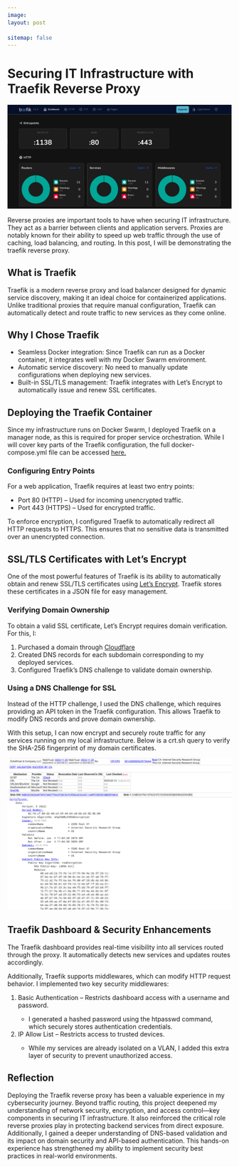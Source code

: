 ```yaml
---
image: 
layout: post

sitemap: false
---
```


# Securing IT Infrastructure with Traefik Reverse&nbsp;Proxy

<img src="/assets/img/portfolio/proxy/dashboard.png" alt="Dashboard">


Reverse proxies are important tools to have when securing IT infrastructure. They act as a barrier between clients and application servers. Proxies are notably known for their ability to speed up web traffic through the use of caching, load balancing, and routing. In this post, I will be demonstrating the traefik reverse proxy.

## What is Traefik

Traefik is a modern reverse proxy and load balancer designed for dynamic service discovery, making it an ideal choice for containerized applications. Unlike traditional proxies that require manual configuration, Traefik can automatically detect and route traffic to new services as they come online.

## Why I Chose Traefik

<ul> 
    <li>Seamless Docker integration: Since Traefik can run as a Docker container, it integrates well with my Docker Swarm environment.</li>
    <li>Automatic service discovery: No need to manually update configurations when deploying new services.</li>
    <li>Built-in SSL/TLS management: Traefik integrates with Let’s Encrypt to automatically issue and renew SSL certificates.</li>
</ul>


## Deploying the Traefik Container

Since my infrastructure runs on Docker Swarm, I deployed Traefik on a manager node, as this is required for proper service orchestration.
While I will cover key parts of the Traefik configuration, the full docker-compose.yml file can be accessed <a href="https://github.com/yon0-0/homelab/blob/main/traefik/dockercompose.yml" target="_blank">here.</a>

### Configuring Entry Points

For a web application, Traefik requires at least two entry points:

<ul> 
    <li>Port 80 (HTTP) – Used for incoming unencrypted traffic.</li>
    <li>Port 443 (HTTPS) – Used for encrypted traffic.</li>
</ul>

To enforce encryption, I configured Traefik to automatically redirect all HTTP requests to HTTPS. This ensures that no sensitive data is transmitted over an unencrypted connection.

## SSL/TLS Certificates with Let’s Encrypt

One of the most powerful features of Traefik is its ability to automatically obtain and renew SSL/TLS certificates using <a href="https://letsencrypt.org/about/" target="_blank">Let’s Encrypt</a>. Traefik stores these certificates in a JSON file for easy management.

### Verifying Domain Ownership

To obtain a valid SSL certificate, Let’s Encrypt requires domain verification. For this, I:

<ol>

<li>Purchased a domain through <a href="https://www.cloudflare.com/" target="_blank">Cloudflare</a> 
</li>
    <li>Created DNS records for each subdomain corresponding to my deployed services.
</li>
    <li>Configured Traefik’s DNS challenge to validate domain ownership.
</li>
</ol>

### Using a DNS Challenge for SSL

Instead of the HTTP challenge, I used the DNS challenge, which requires providing an API token in the Traefik configuration. This allows Traefik to modify DNS records and prove domain ownership.

With this setup, I can now encrypt and securely route traffic for any services running on my local infrastructure. Below is a crt.sh query to verify the SHA-256 fingerprint of my domain certificates.

<img src="/assets/img/portfolio/proxy/cert.png" alt="certificate">


## Traefik Dashboard & Security Enhancements

The Traefik dashboard provides real-time visibility into all services routed through the proxy. It automatically detects new services and updates routes accordingly.

Additionally, Traefik supports middlewares, which can modify HTTP request behavior. I implemented two key security middlewares:

<ol>

<li>Basic Authentication – Restricts dashboard access with a username and password.</li>
    <ul>
        <li>I generated a hashed password using the htpasswd command, which securely stores authentication credentials.</li>
    </ul>

<li>IP Allow List – Restricts access to trusted devices.</li>
    <ul>
        <li>While my services are already isolated on a VLAN, I added this extra layer of security to prevent unauthorized access.</li>
    </ul>

</ol>

## Reflection

Deploying the Traefik reverse proxy has been a valuable experience in my cybersecurity journey. Beyond traffic routing, this project deepened my understanding of network security, encryption, and access control—key components in securing IT infrastructure. It also reinforced the critical role reverse proxies play in protecting backend services from direct exposure. Additionally, I gained a deeper understanding of DNS-based validation and its impact on domain security and API-based authentication. This hands-on experience has strengthened my ability to implement security best practices in real-world environments.
